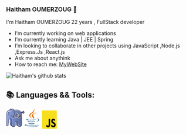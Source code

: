 ### Haitham OUMERZOUG 👋
I'm Haitham OUMERZOUG 22 years , FullStack developer  

-  I’m currently working on web applications
-  I’m currently learning Java | JEE | Spring 
-  I’m looking to collaborate in other projects using JavaScript ,Node.js ,Express.Js ,React.js
-  Ask me about anythink
-  How to reach me: [MyWebSite](https://haitham-oumerzoug.com)

![Haitham's github stats](https://github-readme-stats.vercel.app/api?username=HaithamOumerzoug&show_icons=true&theme=dark)

## 📚 Languages && Tools:

<img align="left" title="PHP" src="Logo/php.png" width="50" height="50" /> 
<img align="left" title="Java" style="margin-right:8px" src="Logo/java.svg" width="40" height="50" />
<img align="left" title="Javascript" style="margin-top:5px" src="Logo/javascript.svg" width="40" height="50"/> 
